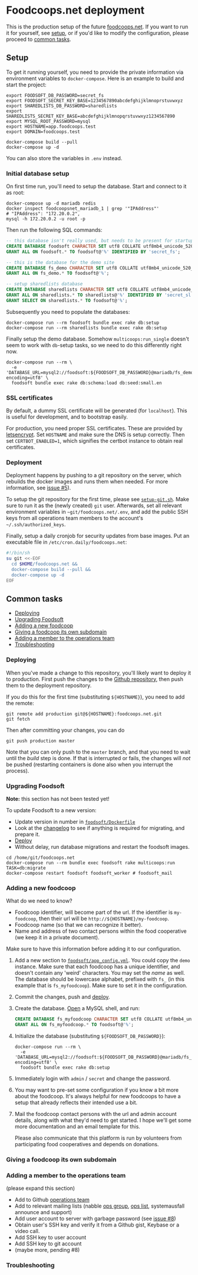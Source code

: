 Foodcoops.net deployment
========================

This is the production setup of the future [foodcoops.net](https://foodcoops.github.io/global-foodsoft-platform/).
If you want to run it for yourself, see [setup](#setup), or if you'd like to modify the configuration,
please proceed to [common tasks](#common-tasks).


## Setup

To get it running yourself, you need to provide the private information via environment variables to
`docker-compose`. Here is an example to build and start the project:

```shell
export FOODSOFT_DB_PASSWORD=secret_fs
export FOODSOFT_SECRET_KEY_BASE=1234567890abcdefghijklmnoprstuvwxyz
export SHAREDLISTS_DB_PASSWORD=sharedlists
export SHAREDLISTS_SECRET_KEY_BASE=abcdefghijklmnopqrstuvwxyz1234567890
export MYSQL_ROOT_PASSWORD=mysql
export HOSTNAME=app.foodcoops.test
export DOMAIN=foodcoops.test

docker-compose build --pull
docker-compose up -d
```

You can also store the variables in `.env` instead.

### Initial database setup

On first time run, you'll need to setup the database. Start and connect to it as root:

```shell
docker-compose up -d mariadb redis
docker inspect foodcoopsnet_mariadb_1 | grep '"IPAddress"'
# "IPAddress": "172.20.0.2",
mysql -h 172.20.0.2 -u root -p
```

Then run the following SQL commands:

```sql
-- this database isn't really used, but needs to be present for startup
CREATE DATABASE foodsoft CHARACTER SET utf8 COLLATE utf8mb4_unicode_520_ci;
GRANT ALL ON foodsoft.* TO foodsoft@'%' IDENTIFIED BY 'secret_fs';

-- this is the database for the demo site
CREATE DATABASE fs_demo CHARACTER SET utf8 COLLATE utf8mb4_unicode_520_ci;
GRANT ALL ON fs_demo.* TO foodsoft@'%';

-- setup sharedlists database
CREATE DATABASE sharedlists CHARACTER SET utf8 COLLATE utf8mb4_unicode_520_ci;
GRANT ALL ON sharedlists.* TO sharedlists@'%' IDENTIFIED BY 'secret_sl';
GRANT SELECT ON sharedlists.* TO foodsoft@'%';
```

Subsequently you need to populate the databases:

```shell
docker-compose run --rm foodsoft bundle exec rake db:setup
docker-compose run --rm sharedlists bundle exec rake db:setup
```

Finally setup the demo database. Somehow `multicoops:run_single` doesn't seem
to work with `db`-setup tasks, so we need to do this differently right now.

```shell
docker-compose run --rm \
  -e 'DATABASE_URL=mysql2://foodsoft:${FOODSOFT_DB_PASSWORD}@mariadb/fs_demo?encoding=utf8' \
  foodsoft bundle exec rake db:schema:load db:seed:small.en
```

### SSL certificates

By default, a dummy SSL certificate will be generated (for `localhost`). This is useful for
development, and to bootstrap easily.

For production, you need proper SSL certificates. These are provided by
[letsencrypt](https://letsencrypt.org). Set `HOSTNAME` and make sure the DNS is setup correctly.
Then set `CERTBOT_ENABLED=1`, which signifies the certbot instance to obtain real certificates.


### Deployment

Deployment happens by pushing to a git repository on the server, which rebuilds the docker
images and runs them when needed.
For more information, see [issue #5](https://github.com/foodcoops/foodcoops.net/issues/5#issuecomment-337367496)).

To setup the git repository for the first time, please see [`setup-git.sh`](setup-git.sh).
Make sure to run it as the (newly created) `git` user. Afterwards, set all relevant environment
variables in `~git/foodcoops.net/.env`, and add the public SSH keys from all operations team
members to the account's `~/.ssh/authorized_keys`.

Finally, setup a daily cronjob for security updates from base images. Put an executable file in
`/etc/cron.daily/foodcoops.net`:

```sh
#!/bin/sh
su git <<-EOF
  cd $HOME/foodcoops.net &&
  docker-compose build --pull &&
  docker-compose up -d
EOF
```

## Common tasks

* [Deploying](#deploying)
* [Upgrading Foodsoft](#upgrading-foodsoft)
* [Adding a new foodcoop](#adding-a-new-foodcoop)
* [Giving a foodcoop its own subdomain](#giving-a-foodcoop-its-own-subdomain)
* [Adding a member to the operations team](#adding-a-member-to-the-operations-team)
* [Troubleshooting](#troubleshooting)


### Deploying

When you've made a change to this repository, you'll likely want to deploy it to production.
First push the changes to the [Github repository](https://github.com/foodcoops/foodcoops.net),
then push them to the deployment repository.

If you do this for the first time (substituting `${HOSTNAME}`), you need to add the remote:

```shell
git remote add production git@${HOSTNAME}:foodcoops.net.git
git fetch
```

Then after committing your changes, you can do

```shell
git push production master
```

Note that you can only push to the `master` branch, and that you need to wait until the
_build_ step is done. If that is interrupted or fails, the changes will _not_ be pushed
(restarting containers is done also when you interrupt the process).

### Upgrading Foodsoft

**Note:** this section has not been tested yet!

To update Foodsoft to a new version:

* Update version in number in [`foodsoft/Dockerfile`](foodsoft/Dockerfile)
* Look at the [changelog](https://github.com/foodcoops/foodsoft/blob/master/CHANGELOG.md) to see if anything is required for migrating, and prepare it.
* [Deploy](#deploying)
* Without delay, run database migrations and restart the foodsoft images.

```shell
cd /home/git/foodcoops.net
docker-compose run --rm bundle exec foodsoft rake multicoops:run TASK=db:migrate
docker-compose restart foodsoft foodsoft_worker # foodsoft_mail
```

### Adding a new foodcoop

What do we need to know?

* Foodcoop identifier, will become part of the url. If the identifier is `my-foodcoop`, then
  their url will be `http://${HOSTNAME}/my-foodcoop`.
* Foodcoop name (so that we can recognize it better).
* Name and address of two contact persons within the food cooperative (we keep it in a private document).

Make sure to have this information before adding it to our configuration.

1. Add a new section to [`foodsoft/app_config.yml`](foodsoft/app_config.yml). You could copy the
   `demo` instance. Make sure that each foodcoop has a unique identifier, and doesn't contain
   any 'weird' characters. You may set the _name_ as well. The database should be lowercase alphabet,
   prefixed with `fs_` (in this example that is `fs_myfoodcoop`). Make sure to set it in the configuration.

2. Commit the changes, push and [deploy](#deploying).

3. Create the database. [Open](#initial-database-setup) a MySQL shell, and run:
   ```sql
   CREATE DATABASE fs_myfoodcoop CHARACTER SET utf8 COLLATE utf8mb4_unicode_520_ci;
   GRANT ALL ON fs_myfoodcoop.* TO foodsoft@'%';
   ```

4. Initialize the database (substituting `${FOODSOFT_DB_PASSWORD}`):
   ```shell
   docker-compose run --rm \
     -e 'DATABASE_URL=mysql2://foodsoft:${FOODSOFT_DB_PASSWORD}@mariadb/fs_myfoodcoop?encoding=utf8' \
     foodsoft bundle exec rake db:setup
   ```

5. Immediately login with `admin` / `secret` and change the password.

6. You may want to pre-set some configuration if you know a bit more about the foodcoop. It's always
   helpful for new foodcoops to have a setup that already reflects their intended use a bit.

7. Mail the foodcoop contact persons with the url and admin account details, along with what they'd
   need to get started. I hope we'll get some more documentation and an email template for this.

   Please also communicate that this platform is run by volunteers from participating food cooperatives
   and depends on donations.

### Giving a foodcoop its own subdomain

### Adding a member to the operations team

(please expand this section)

- Add to Github [operations team](https://github.com/orgs/foodcoops/teams/operations)
- Add to relevant mailing lists (nabble [ops group](http://foodsoft.51229.x6.nabble.com/template/NamlServlet.jtp?macro=manage_users_and_groups&group=Ops+global), [ops list](http://foodsoft.51229.x6.nabble.com/foodsoft-global-ops-f1394.html), systemausfall announce and support)
- Add user account to server with garbage password (see [issue #8](https://github.com/foodcoops/foodcoops.net/issues/8))
- Obtain user's SSH key and verify it from a Github gist, Keybase or a video call.
- Add SSH key to user account
- Add SSH key to git account
- (maybe more, pending #8)

### Troubleshooting
